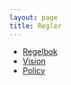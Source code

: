 ```yaml
---
layout: page
title: Regler
---
```

- [Regelbok](https://www.dropbox.com/s/s9dmvzx134qo1ax/Treachery%20Master%20Document.pdf?dl=1)
- [Vision](https://www.dropbox.com/s/u7lxufd6pcpl2az/Treachery%20Vision.pdf?dl=1)
- [Policy](https://www.dropbox.com/s/7j77t7761ngdwog/Policy.pdf?dl=1)
